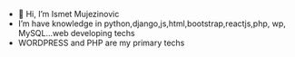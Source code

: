 - 👋 Hi, I’m Ismet Mujezinovic<br>
- I’m have knowledge in python,django,js,html,bootstrap,reactjs,php, wp, MySQL...web developing techs
- WORDPRESS and PHP are my primary techs

<!---
BorG1985/BorG1985 is a ✨ special ✨ repository because its `README.md` (this file) appears on your GitHub profile.
You can click the Preview link to take a look at your changes.
--->
